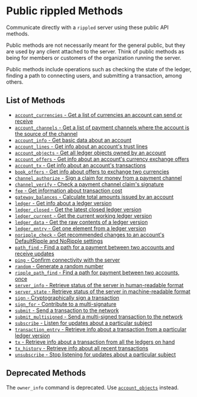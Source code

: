 # Public rippled Methods

Communicate directly with a `rippled` server using these public API methods.

Public methods are not necessarily meant for the general public, but they are used by any client attached to the server. Think of public methods as being for members or customers of the organization running the server.

Public methods include operations such as checking the state of the ledger, finding a path to connecting users, and submitting a transaction, among others.

## List of Methods


* [`account_currencies` - Get a list of currencies an account can send or receive](account_currencies.html)
* [`account_channels` - Get a list of payment channels where the account is the source of the channel](account_channels.html)
* [`account_info` - Get basic data about an account](account_info.html)
* [`account_lines` - Get info about an account's trust lines](account_lines.html)
* [`account_objects` - Get all ledger objects owned by an account](account_objects.html)
* [`account_offers` - Get info about an account's currency exchange offers](account_offers.html)
* [`account_tx` - Get info about an account's transactions](account_tx.html)
* [`book_offers` - Get info about offers to exchange two currencies](book_offers.html)
* [`channel_authorize` - Sign a claim for money from a payment channel](channel_authorize.html)
* [`channel_verify` - Check a payment channel claim's signature](channel_verify.html)
* [`fee` - Get information about transaction cost](fee.html)
* [`gateway_balances` - Calculate total amounts issued by an account](gateway_balances.html)
* [`ledger` - Get info about a ledger version](ledger.html)
* [`ledger_closed` - Get the latest closed ledger version](ledger_closed.html)
* [`ledger_current` - Get the current working ledger version](ledger_current.html)
* [`ledger_data` - Get the raw contents of a ledger version](ledger_data.html)
* [`ledger_entry` - Get one element from a ledger version](ledger_entry.html)
* [`noripple_check` - Get recommended changes to an account's DefaultRipple and NoRipple settings](noripple_check.html)
* [`path_find` - Find a path for a payment between two accounts and receive updates](path_find.html)
* [`ping` - Confirm connectivity with the server](ping.html)
* [`random` - Generate a random number](random.html)
* [`ripple_path_find` - Find a path for payment between two accounts, once](ripple_path_find.html)
* [`server_info` - Retrieve status of the server in human-readable format](server_info.html)
* [`server_state` - Retrieve status of the server in machine-readable format](server_state.html)
* [`sign` - Cryptographically sign a transaction](sign.html)
* [`sign_for` - Contribute to a multi-signature](sign_for.html)
* [`submit` - Send a transaction to the network](submit.html)
* [`submit_multisigned` - Send a multi-signed transaction to the network](submit_multisigned.html)
* [`subscribe` - Listen for updates about a particular subject](subscribe.html)
* [`transaction_entry` - Retrieve info about a transaction from a particular ledger version](transaction_entry.html)
* [`tx` - Retrieve info about a transaction from all the ledgers on hand](tx.html)
* [`tx_history` - Retrieve info about all recent transactions](tx_history.html)
* [`unsubscribe` - Stop listening for updates about a particular subject](unsubscribe.html)


## Deprecated Methods

The `owner_info` command is deprecated. Use [`account_objects`](account_objects.html) instead.
